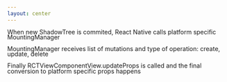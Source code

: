 ```yaml
---
layout: center
---
```


<p 
    v-motion
    :initial="{ opacity: 0, y: 50 }"
    :click-1="{ opacity: 1, y: 0, transition: { duration: 600, ease: 'easeOut' } }"
    :click-2="{ opacity: 0, y: -100, transition: { duration: 400, ease: 'easeIn' } }"
    class="font-geist text-5xl font-bold"
    style="line-height: 0.9"
>
    When new ShadowTree is commited, React Native calls platform specific <span class="text-pink-400/90">MountingManager</span>
</p>

<p 
    v-motion
    :initial="{ opacity: 0, y: 50 }"
    :click-2="{ opacity: 1, y: -100, transition: { duration: 600, ease: 'easeOut' } }"
    :click-3="{ opacity: 0, y: -100, transition: { duration: 400, ease: 'easeIn' } }"
    class="font-geist text-5xl font-bold"
    style="line-height: 0.9"
>
    <span class="text-pink-400/90">MountingManager</span> receives list of mutations and type of operation: create, update, delete
</p>

<p 
    v-motion
    :initial="{ opacity: 0, y: 50 }"
    :click-3="{ opacity: 1, y: -200, transition: { duration: 600, ease: 'easeOut' } }"
    class="font-geist text-5xl font-bold"
    style="line-height: 0.9"
>
    Finally <span class="text-blue-400/90">RCTViewComponentView.updateProps</span> is called and the final conversion to platform specific props happens
</p>


<!-- Click triggers -->
<div v-click class="absolute inset-0 pointer-events-none"></div>
<div v-click class="absolute inset-0 pointer-events-none"></div>
<div v-click class="absolute inset-0 pointer-events-none"></div>